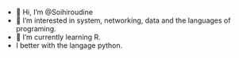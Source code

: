 - 👋 Hi, I’m @Soihiroudine
- 👀 I’m interested in system, networking, data and the languages of programing.
- 🌱 I’m currently learning R.
- I better with the langage python.
<!---
Cazers/Cazers is a ✨ special ✨ repository because its `README.md` (this file) appears on your GitHub profile.
You can click the Preview link to take a look at your changes.
--->

